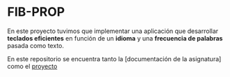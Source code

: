 # FIB-PROP

En este proyecto tuvimos que implementar una aplicación que desarrollar **teclados eficientes** en función de un **idioma** y una **frecuencia de palabras** pasada como texto.

En este repositorio se encuentra tanto la [documentación de la asignatura] como el [proyecto](https://github.com/2amu/FIB-PROP/tree/main/subgrup-prop43.4-main)
